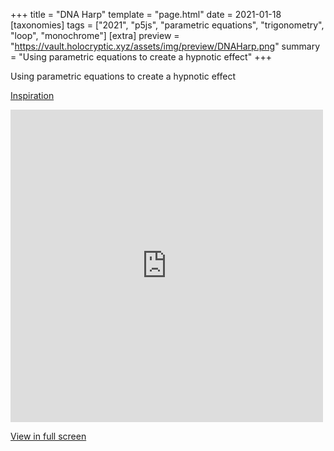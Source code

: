 +++
title = "DNA Harp"
template = "page.html"
date = 2021-01-18
[taxonomies]
tags = ["2021", "p5js", "parametric equations", "trigonometry", "loop", "monochrome"]
[extra]
preview = "https://vault.holocryptic.xyz/assets/img/preview/DNAHarp.png"
summary = "Using parametric equations to create a hypnotic effect"
+++

Using parametric equations to create a hypnotic effect

<a target=_blank href="https://youtu.be/LaarVR1AOvs">Inspiration</a>

<embed
type="text/html"
src="https://vault.holocryptic.xyz/src/2021/DNAHarp"
width="500"
height="500"
/>

<a target=_blank href="https://vault.holocryptic.xyz/src/2021/DNAHarp">View in full screen</a>